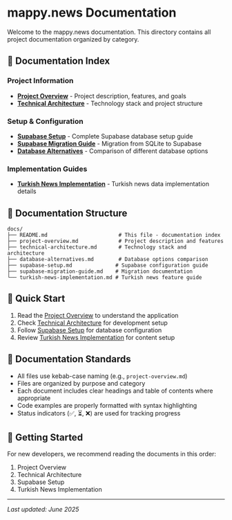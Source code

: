 # mappy.news Documentation

Welcome to the mappy.news documentation. This directory contains all project documentation organized by category.

## 📖 Documentation Index

### Project Information
- **[Project Overview](./project-overview.md)** - Project description, features, and goals
- **[Technical Architecture](./technical-architecture.md)** - Technology stack and project structure

### Setup & Configuration
- **[Supabase Setup](./supabase-setup.md)** - Complete Supabase database setup guide
- **[Supabase Migration Guide](./supabase-migration-guide.md)** - Migration from SQLite to Supabase
- **[Database Alternatives](./database-alternatives.md)** - Comparison of different database options

### Implementation Guides
- **[Turkish News Implementation](./turkish-news-implementation.md)** - Turkish news data implementation details

## 📁 Documentation Structure

```
docs/
├── README.md                       # This file - documentation index
├── project-overview.md             # Project description and features  
├── technical-architecture.md       # Technology stack and architecture
├── database-alternatives.md        # Database options comparison
├── supabase-setup.md              # Supabase configuration guide
├── supabase-migration-guide.md    # Migration documentation
└── turkish-news-implementation.md # Turkish news feature guide
```

## 🎯 Quick Start

1. Read the [Project Overview](./project-overview.md) to understand the application
2. Check [Technical Architecture](./technical-architecture.md) for development setup
3. Follow [Supabase Setup](./supabase-setup.md) for database configuration
4. Review [Turkish News Implementation](./turkish-news-implementation.md) for content setup

## 📝 Documentation Standards

- All files use kebab-case naming (e.g., `project-overview.md`)
- Files are organized by purpose and category
- Each document includes clear headings and table of contents where appropriate
- Code examples are properly formatted with syntax highlighting
- Status indicators (✅, ⏳, ❌) are used for tracking progress

## 🚀 Getting Started

For new developers, we recommend reading the documents in this order:
1. Project Overview
2. Technical Architecture  
3. Supabase Setup
4. Turkish News Implementation

---

*Last updated: June 2025*